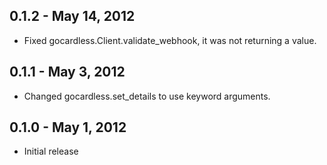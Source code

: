 ## 0.1.2 - May 14, 2012

- Fixed gocardless.Client.validate_webhook, it was not returning a value.

## 0.1.1 - May 3, 2012

- Changed gocardless.set_details to use keyword arguments.

## 0.1.0 - May 1, 2012

- Initial release

